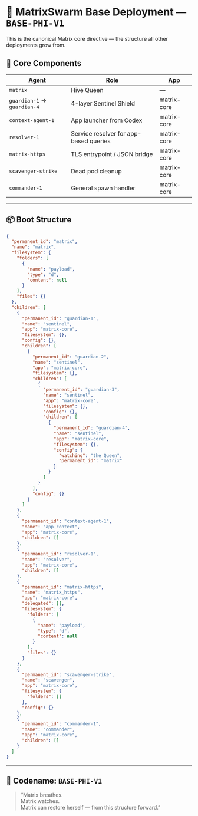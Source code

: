 # 🧠 MatrixSwarm Base Deployment — `BASE-PHI-V1`

This is the canonical Matrix core directive — the structure all other deployments grow from.

## 🧬 Core Components

| Agent | Role | App |
|-------|------|-----|
| `matrix` | Hive Queen | — |
| `guardian-1` → `guardian-4` | 4-layer Sentinel Shield | matrix-core |
| `context-agent-1` | App launcher from Codex | matrix-core |
| `resolver-1` | Service resolver for app-based queries | matrix-core |
| `matrix-https` | TLS entrypoint / JSON bridge | matrix-core |
| `scavenger-strike` | Dead pod cleanup | matrix-core |
| `commander-1` | General spawn handler | matrix-core |

---

## 📦 Boot Structure

```json
{
  "permanent_id": "matrix",
  "name": "matrix",
  "filesystem": {
    "folders": [
      {
        "name": "payload",
        "type": "d",
        "content": null
      }
    ],
    "files": {}
  },
  "children": [
    {
      "permanent_id": "guardian-1",
      "name": "sentinel",
      "app": "matrix-core",
      "filesystem": {},
      "config": {},
      "children": [
        {
          "permanent_id": "guardian-2",
          "name": "sentinel",
          "app": "matrix-core",
          "filesystem": {},
          "children": [
            {
              "permanent_id": "guardian-3",
              "name": "sentinel",
              "app": "matrix-core",
              "filesystem": {},
              "config": {},
              "children": [
                {
                  "permanent_id": "guardian-4",
                  "name": "sentinel",
                  "app": "matrix-core",
                  "filesystem": {},
                  "config": {
                    "watching": "the Queen",
                    "permanent_id": "matrix"
                  }
                }
              ]
            }
          ],
          "config": {}
        }
      ]
    },
    {
      "permanent_id": "context-agent-1",
      "name": "app_context",
      "app": "matrix-core",
      "children": []
    },
    {
      "permanent_id": "resolver-1",
      "name": "resolver",
      "app": "matrix-core",
      "children": []
    },
    {
      "permanent_id": "matrix-https",
      "name": "matrix_https",
      "app": "matrix-core",
      "delegated": [],
      "filesystem": {
        "folders": [
          {
            "name": "payload",
            "type": "d",
            "content": null
          }
        ],
        "files": {}
      }
    },
    {
      "permanent_id": "scavenger-strike",
      "name": "scavenger",
      "app": "matrix-core",
      "filesystem": {
        "folders": []
      },
      "config": {}
    },
    {
      "permanent_id": "commander-1",
      "name": "commander",
      "app": "matrix-core",
      "children": []
    }
  ]
}
```

---

## 📜 Codename: `BASE-PHI-V1`

> “Matrix breathes.  
> Matrix watches.  
> Matrix can restore herself — from this structure forward.”  
